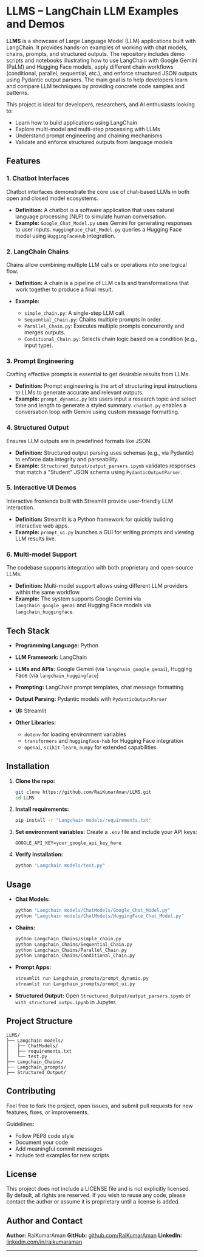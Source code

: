 # LLMS – LangChain LLM Examples and Demos

**LLMS** is a showcase of Large Language Model (LLM) applications built with LangChain. It provides hands-on examples of working with chat models, chains, prompts, and structured outputs. The repository includes demo scripts and notebooks illustrating how to use LangChain with Google Gemini (PaLM) and Hugging Face models, apply different chain workflows (conditional, parallel, sequential, etc.), and enforce structured JSON outputs using Pydantic output parsers. The main goal is to help developers learn and compare LLM techniques by providing concrete code samples and patterns.

This project is ideal for developers, researchers, and AI enthusiasts looking to:

* Learn how to build applications using LangChain
* Explore multi-model and multi-step processing with LLMs
* Understand prompt engineering and chaining mechanisms
* Validate and enforce structured outputs from language models

## Features

### 1. Chatbot Interfaces

Chatbot interfaces demonstrate the core use of chat-based LLMs in both open and closed model ecosystems.

* **Definition:** A chatbot is a software application that uses natural language processing (NLP) to simulate human conversation.
* **Example:** `Google_Chat_Model.py` uses Gemini for generating responses to user inputs. `HuggingFace_Chat_Model.py` queries a Hugging Face model using `HuggingFaceHub` integration.

### 2. LangChain Chains

Chains allow combining multiple LLM calls or operations into one logical flow.

* **Definition:** A chain is a pipeline of LLM calls and transformations that work together to produce a final result.
* **Example:**

  * `simple_chain.py`: A single-step LLM call.
  * `Sequential_Chain.py`: Chains multiple prompts in order.
  * `Parallel_Chain.py`: Executes multiple prompts concurrently and merges outputs.
  * `Conditional_Chain.py`: Selects chain logic based on a condition (e.g., input type).

### 3. Prompt Engineering

Crafting effective prompts is essential to get desirable results from LLMs.

* **Definition:** Prompt engineering is the art of structuring input instructions to LLMs to generate accurate and relevant outputs.
* **Example:** `prompt_dynamic.py` lets users input a research topic and select tone and length to generate a styled summary. `chatbot.py` enables a conversation loop with Gemini using custom message formatting.

### 4. Structured Output

Ensures LLM outputs are in predefined formats like JSON.

* **Definition:** Structured output parsing uses schemas (e.g., via Pydantic) to enforce data integrity and parseability.
* **Example:** `Structured_Output/output_parsers.ipynb` validates responses that match a "Student" JSON schema using `PydanticOutputParser`.

### 5. Interactive UI Demos

Interactive frontends built with Streamlit provide user-friendly LLM interaction.

* **Definition:** Streamlit is a Python framework for quickly building interactive web apps.
* **Example:** `prompt_ui.py` launches a GUI for writing prompts and viewing LLM results live.

### 6. Multi-model Support

The codebase supports integration with both proprietary and open-source LLMs.

* **Definition:** Multi-model support allows using different LLM providers within the same workflow.
* **Example:** The system supports Google Gemini via `langchain_google_genai` and Hugging Face models via `langchain_huggingface`.

## Tech Stack

* **Programming Language:** Python
* **LLM Framework:** LangChain
* **LLMs and APIs:** Google Gemini (via `langchain_google_genai`), Hugging Face (via `langchain_huggingface`)
* **Prompting:** LangChain prompt templates, chat message formatting
* **Output Parsing:** Pydantic models with `PydanticOutputParser`
* **UI:** Streamlit
* **Other Libraries:**

  * `dotenv` for loading environment variables
  * `transformers` and `huggingface-hub` for Hugging Face integration
  * `openai`, `scikit-learn`, `numpy` for extended capabilities

## Installation

1. **Clone the repo:**

   ```bash
   git clone https://github.com/RaiKumarAman/LLMS.git
   cd LLMS
   ```

2. **Install requirements:**

   ```bash
   pip install -r "Langchain models/requirements.txt"
   ```

3. **Set environment variables:**
   Create a `.env` file and include your API keys:

   ```
   GOOGLE_API_KEY=your_google_api_key_here
   ```

4. **Verify installation:**

   ```bash
   python "Langchain models/test.py"
   ```

## Usage

* **Chat Models:**

  ```bash
  python "Langchain models/ChatModels/Google_Chat_Model.py"
  python "Langchain models/ChatModels/HuggingFace_Chat_Model.py"
  ```

* **Chains:**

  ```bash
  python Langchain_Chains/simple_chain.py
  python Langchain_Chains/Sequential_Chain.py
  python Langchain_Chains/Parallel_Chain.py
  python Langchain_Chains/Conditional_Chain.py
  ```

* **Prompt Apps:**

  ```bash
  streamlit run Langchain_prompts/prompt_dynamic.py
  streamlit run Langchain_prompts/prompt_ui.py
  ```

* **Structured Output:**
  Open `Structured_Output/output_parsers.ipynb` or `with_structured_outpu.ipynb` in Jupyter.

## Project Structure

```
LLMS/
├── Langchain models/
│   ├── ChatModels/
│   ├── requirements.txt
│   └── test.py
├── Langchain_Chains/
├── Langchain_prompts/
├── Structured_Output/
```

## Contributing

Feel free to fork the project, open issues, and submit pull requests for new features, fixes, or improvements.

Guidelines:

* Follow PEP8 code style
* Document your code
* Add meaningful commit messages
* Include test examples for new scripts

## License

This project does not include a LICENSE file and is not explicitly licensed. By default, all rights are reserved. If you wish to reuse any code, please contact the author or assume it is proprietary until a license is added.

## Author and Contact

**Author:** RaiKumarAman
**GitHub:** [github.com/RaiKumarAman](https://github.com/RaiKumarAman)
**LinkedIn:** [linkedin.com/in/raikumaraman](https://www.linkedin.com/in/raikumaraman)

---
